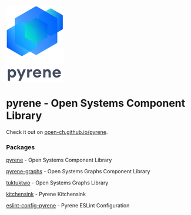 ![pyrene](kitchensink/src/images/pyrene.svg)

# pyrene - Open Systems Component Library

Check it out on [open-ch.github.io/pyrene](https://open-ch.github.io/pyrene).

### Packages

[pyrene](./pyrene) - Open Systems Component Library

[pyrene-graphs](./pyrene-graphs) - Open Systems Graphs Component Library

[tuktuktwo](./tuktuktwo) - Open Systems Graphs Library

[kitchensink](./kitchensink) - Pyrene Kitchensink

[eslint-config-pyrene](./eslint-config-pyrene) - Pyrene ESLint Configuration

